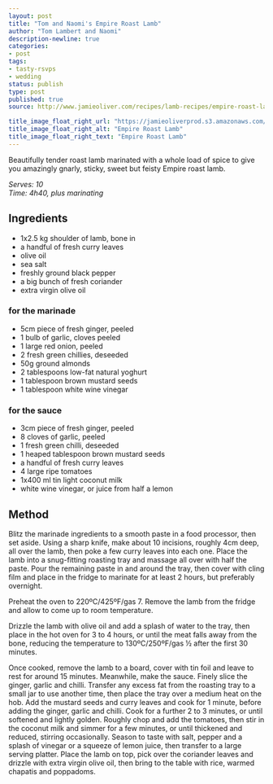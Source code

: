 ```yaml
---
layout: post
title: "Tom and Naomi's Empire Roast Lamb"
author: "Tom Lambert and Naomi"
description-newline: true
categories:
- post
tags:
- tasty-rsvps
- wedding
status: publish
type: post
published: true
source: http://www.jamieoliver.com/recipes/lamb-recipes/empire-roast-lamb/

title_image_float_right_url: "https://jamieoliverprod.s3.amazonaws.com/recipe-database/oldImages/recipe_single/1053_1_1439211737.jpg"
title_image_float_right_alt: "Empire Roast Lamb"
title_image_float_right_text: "Empire Roast Lamb"
---
```


Beautifully tender roast lamb marinated with a whole load of spice to give you amazingly gnarly, sticky, sweet but feisty Empire roast lamb.

_Serves: 10_<br />
_Time: 4h40, plus marinating_

## Ingredients

* 1x2.5 kg shoulder of lamb, bone in
* a handful of fresh curry leaves
* olive oil
* sea salt
* freshly ground black pepper
* a big bunch of fresh coriander
* extra virgin olive oil

### for the marinade
* 5cm piece of fresh ginger, peeled
* 1 bulb of garlic, cloves peeled
* 1 large red onion, peeled
* 2 fresh green chillies, deseeded
* 50g ground almonds
* 2 tablespoons low-fat natural yoghurt
* 1 tablespoon brown mustard seeds
* 1 tablespoon white wine vinegar

### for the sauce
* 3cm piece of fresh ginger, peeled
* 8 cloves of garlic, peeled
* 1 fresh green chilli, deseeded
* 1 heaped tablespoon brown mustard seeds
* a handful of fresh curry leaves
* 4 large ripe tomatoes
* 1x400 ml tin light coconut milk
* white wine vinegar, or juice from half a lemon

## Method

Blitz the marinade ingredients to a smooth paste in a food processor, then set aside. Using a sharp knife, make about 10 incisions, roughly 4cm deep, all over the lamb, then poke a few curry leaves into each one. Place the lamb into a snug-fitting roasting tray and massage all over with half the paste. Pour the remaining paste in and around the tray, then cover with cling film and place in the fridge to marinate for at least 2 hours, but preferably overnight.

Preheat the oven to 220ºC/425ºF/gas 7. Remove the lamb from the fridge and allow to come up to room temperature.

Drizzle the lamb with olive oil and add a splash of water to the tray, then place in the hot oven for 3 to 4 hours, or until the meat falls away from the bone, reducing the temperature to 130ºC/250ºF/gas ½ after the first 30 minutes.

Once cooked, remove the lamb to a board, cover with tin foil and leave to rest for around 15 minutes. Meanwhile, make the sauce. Finely slice the ginger, garlic and chilli. Transfer any excess fat from the roasting tray to a small jar to use another time, then place the tray over a medium heat on the hob. Add the mustard seeds and curry leaves and cook for 1 minute, before adding the ginger, garlic and chilli. Cook for a further 2 to 3 minutes, or until softened and lightly golden. Roughly chop and add the tomatoes, then stir in the coconut milk and simmer for a few minutes, or until thickened and reduced, stirring occasionally. Season to taste with salt, pepper and a splash of vinegar or a squeeze of lemon juice, then transfer to a large serving platter. Place the lamb on top, pick over the coriander leaves and drizzle with extra virgin olive oil, then bring to the table with rice, warmed chapatis and poppadoms.
